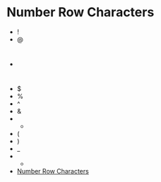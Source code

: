 # Number Row Characters
* !
* @
* #
* $
* %
* ^
* &
* *
* (
* )
* _
* +
* [Number Row Characters](https://github.com/12ferd/notes/edit/main/README.md)
